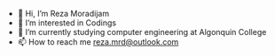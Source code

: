 - 👋 Hi, I’m Reza Moradijam
- 👀 I’m interested in Codings
- 🌱 I’m currently studying computer engineering at Algonquin College
- 📫 How to reach me reza.mrd@outlook.com

<!---
rezamrd/rezamrd is a ✨ special ✨ repository because its `README.md` (this file) appears on your GitHub profile.
You can click the Preview link to take a look at your changes.
--->
